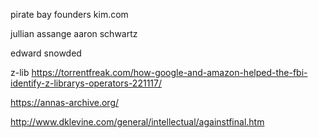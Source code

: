 pirate bay founders
kim.com

jullian assange
aaron schwartz

edward snowded

z-lib
https://torrentfreak.com/how-google-and-amazon-helped-the-fbi-identify-z-librarys-operators-221117/

https://annas-archive.org/

http://www.dklevine.com/general/intellectual/againstfinal.htm